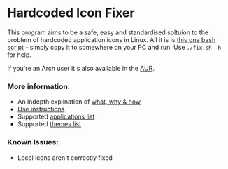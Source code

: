 # Hardcoded Icon Fixer

This program aims to be a safe, easy and standardised soltuion to the problem of hardcoded application icons in Linux. All it is is [this one bash script](https://github.com/Foggalong/hardcode-fixer/blob/master/fix.sh) - simply copy it to somewhere on your PC and run. Use ```./fix.sh -h``` for help.

If you're an Arch user it's also available in the [AUR](https://aur.archlinux.org/packages/hardcode-fixer-git/).

### More information:
+ An indepth explination of [what, why & how](https://github.com/Foggalong/hardcode-fixer/blob/master/data/explination.md)
+ [Use instructions](https://github.com/Foggalong/hardcode-fixer/blob/master/data/instructions.md)
+ Supported [applications list](https://github.com/Foggalong/hardcode-fixer/blob/master/data/list/list.md)
+ Supported [themes list](https://github.com/Foggalong/hardcode-fixer/blob/master/data/themesupport.md)

### Known Issues:
+ Local icons aren't correctly fixed
